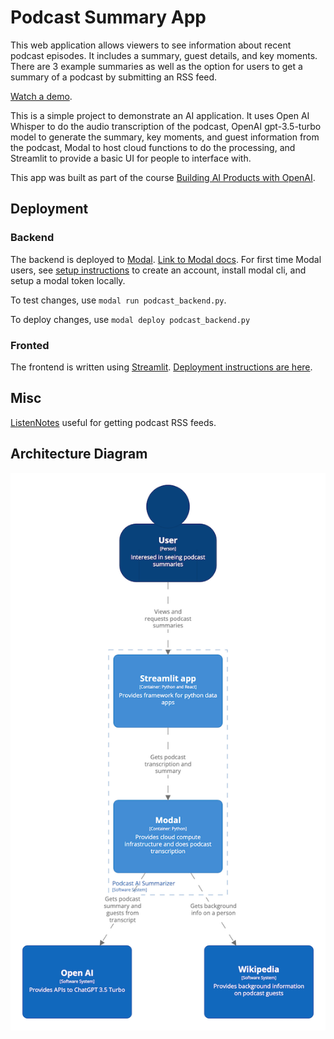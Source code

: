# Podcast Summary App

This web application allows viewers to see information about recent podcast episodes. It includes a summary, guest details, and key moments. There are 3 example summaries as well as the option for users to get a summary of a podcast by submitting an RSS feed.

[Watch a demo](https://youtu.be/WopMv9H7TFM).

This is a simple project to demonstrate an AI application. It uses Open AI Whisper to do the audio transcription of the podcast, OpenAI gpt-3.5-turbo model to generate the summary, key moments, and guest information from the podcast, Modal to host cloud functions to do the processing, and Streamlit to provide a basic UI for people to interface with.

This app was built as part of the course [Building AI Products with OpenAI](https://uplimit.com/course/building-ai-products-with-openai).

## Deployment

### Backend

The backend is deployed to [Modal](https://modal.com/). [Link to Modal docs](https://modal.com/docs/guide).
For first time Modal users, see [setup instructions](https://modal.com/docs/guide) to create an account, install modal cli, and setup a modal token locally.

To test changes, use `modal run podcast_backend.py`.

To deploy changes, use `modal deploy podcast_backend.py`

### Fronted

The frontend is written using [Streamlit](https://streamlit.io/).
[Deployment instructions are here](https://docs.streamlit.io/streamlit-community-cloud/deploy-your-app).

## Misc

[ListenNotes](https://www.listennotes.com/) useful for getting podcast RSS feeds.

## Architecture Diagram

![Podcast AI Summary App](/assets/podcast-ai-summarizer-architecture.png)
